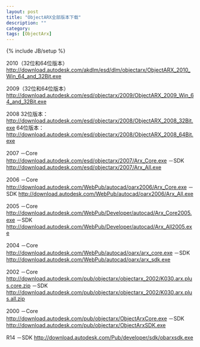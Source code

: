 ```yaml
---
layout: post
title: "ObjectARX全部版本下载"
description: ""
category: 
tags: [ObjectArx]
---
```

{% include JB/setup %}

2010（32位和64位版本）
http://download.autodesk.com/akdlm/esd/dlm/objectarx/ObjectARX_2010_Win_64_and_32Bit.exe

2009（32位和64位版本）
http://download.autodesk.com/esd/objectarx/2009/ObjectARX_2009_Win_64_and_32Bit.exe

2008
32位版本：
http://download.autodesk.com/esd/objectarx/2008/ObjectARX_2008_32Bit.exe
64位版本：
http://download.autodesk.com/esd/objectarx/2008/ObjectARX_2008_64Bit.exe

2007
－Core 
http://download.autodesk.com/esd/objectarx/2007/Arx_Core.exe
－SDK 
http://download.autodesk.com/esd/objectarx/2007/Arx_All.exe

2006
－Core 
http://download.autodesk.com/WebPub/autocad/oarx2006/Arx_Core.exe
－SDK 
http://download.autodesk.com/WebPub/autocad/oarx2006/Arx_All.exe

2005
－Core 
http://download.autodesk.com/WebPub/Developer/autocad/Arx_Core2005.exe
－SDK 
http://download.autodesk.com/WebPub/Developer/autocad/Arx_All2005.exe

2004
－Core 
http://download.autodesk.com/WebPub/autocad/oarx/arx_core.exe
－SDK 
http://download.autodesk.com/WebPub/autocad/oarx/arx_sdk.exe

2002
－Core 
http://download.autodesk.com/pub/objectarx/objectarx_2002/K030.arx.plus.core.zip
－SDK 
http://download.autodesk.com/pub/objectarx/objectarx_2002/K030.arx.plus.all.zip

2000 
－Core 
http://download.autodesk.com/pub/objectarx/ObjectArxCore.exe
－SDK 
http://download.autodesk.com/pub/objectarx/ObjectArxSDK.exe

R14 
－SDK 
http://download.autodesk.com/Pub/developer/sdk/obarxsdk.exe